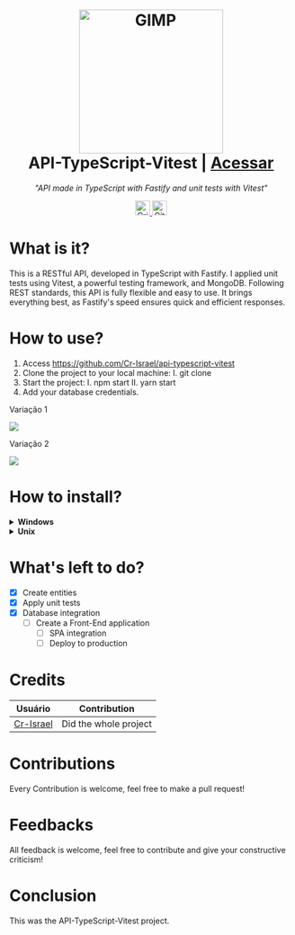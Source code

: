<h1 align="center">
  <img src="https://www.typescriptlang.org/images/branding/logo-grouping.svg" 
    width=256 alt="GIMP">
  <br />
  API-TypeScript-Vitest | <a href="https://github.com/Cr-Israel/api-typescript-vitest">Acessar</a>
</h1>

<p align="center"><i>"API made in TypeScript with Fastify and unit tests with Vitest"</i></p>

<p align="center">
  <a href="link pro repositório/fork">
    <img height=26 alt="Crie um fork no github" src="https://img.shields.io/badge/Fork--Me-H?style=social&logo=github">
  </a>
  <img  height=26 alt="GitHub Repo stars" src="https://img.shields.io/github/stars/filipedeschamps/tabnews.com.br?style=social">
</p>

# What is it?

This is a RESTful API, developed in TypeScript with Fastify. I applied unit tests using Vitest, a powerful testing framework, and MongoDB.
Following REST standards, this API is fully flexible and easy to use.
It brings everything best, as Fastify's speed ensures quick and efficient responses.

# How to use?

1. Access https://github.com/Cr-Israel/api-typescript-vitest
2. Clone the project to your local machine:
  I. git clone
3. Start the project:
  I. npm start
  II. yarn start
4. Add your database credentials.

<p align="center">
  <p>Variação 1</p>
  <img src="C:\Users\carlo\Downloads\npm start.gif.gif">
  <p>Variação 2</p>
  <img src="C:\Users\carlo\Downloads\yarn start.gif.gif">
</p>

# How to install?

<details>
  <summary><b>Windows</b></summary>
  <br>
  <p>To perform the installation via Windows:</p>
   <ol>
      <li>Make sure you have Node installed on your machine</li>
      <li>node --version</li>
      <li>Clone this repository</li>
      <li>Enter the repository</li>
      <li>Run the command npm/yarn start</li>
      <li>Project is running</li>
   </ol>
  <br>
</details>

<details>
  <summary><b>Unix</b></summary>
  <br>
  <p>To perform the installation via Linux or MacOs:</p>
   <ol>
      <li>Make sure you have Node installed on your machine</li>
      <li>node --version</li>
      <li>Clone this repository</li>
      <li>Enter the repository</li>
      <li>Run the command npm/yarn start</li>
      <li>Project is running</li>
   </ol>
  <br>
</details>

# What's left to do?

- [x] Create entities
- [x] Apply unit tests
- [x] Database integration
  - [ ] Create a Front-End application
     - [ ] SPA integration
     - [ ] Deploy to production

# Credits

| Usuário                                   |     Contribution      |
|-------------------------------------------|-----------------------|
| [Cr-Israel](https://github.com/Cr-Israel) | Did the whole project |

# Contributions

Every Contribution is welcome, feel free to make a pull request!

# Feedbacks

All feedback is welcome, feel free to contribute and give your constructive criticism!

# Conclusion

This was the API-TypeScript-Vitest project.
